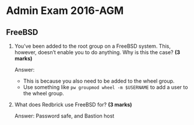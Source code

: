 # Admin Exam 2016-AGM

## FreeBSD

1. You’ve been added to the root group on a FreeBSD system. This, however, doesn’t enable you to do anything. Why is this the case? **(3 marks)**


   Answer:

   - This is because you also need to be added to the wheel group.
   - Use something like `pw groupmod wheel -m $USERNAME` to add a user to the
     wheel group.

1. What does Redbrick use FreeBSD for? **(3 marks)**


   Answer: Password safe, and Bastion host
